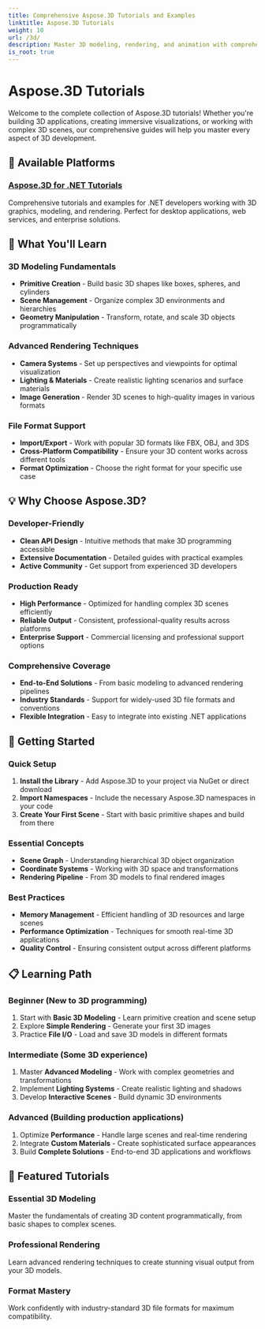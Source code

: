 ```yaml
---
title: Comprehensive Aspose.3D Tutorials and Examples
linktitle: Aspose.3D Tutorials
weight: 10
url: /3d/
description: Master 3D modeling, rendering, and animation with comprehensive Aspose.3D tutorials. From basic modeling to advanced rendering techniques.
is_root: true
---
```


# Aspose.3D Tutorials

Welcome to the complete collection of Aspose.3D tutorials! Whether you're building 3D applications, creating immersive visualizations, or working with complex 3D scenes, our comprehensive guides will help you master every aspect of 3D development.

## 🎯 Available Platforms

### [Aspose.3D for .NET Tutorials](./net/)
Comprehensive tutorials and examples for .NET developers working with 3D graphics, modeling, and rendering. Perfect for desktop applications, web services, and enterprise solutions.

## 🚀 What You'll Learn

### **3D Modeling Fundamentals**
- **Primitive Creation** - Build basic 3D shapes like boxes, spheres, and cylinders
- **Scene Management** - Organize complex 3D environments and hierarchies  
- **Geometry Manipulation** - Transform, rotate, and scale 3D objects programmatically

### **Advanced Rendering Techniques**
- **Camera Systems** - Set up perspectives and viewpoints for optimal visualization
- **Lighting & Materials** - Create realistic lighting scenarios and surface materials
- **Image Generation** - Render 3D scenes to high-quality images in various formats

### **File Format Support**
- **Import/Export** - Work with popular 3D formats like FBX, OBJ, and 3DS
- **Cross-Platform Compatibility** - Ensure your 3D content works across different tools
- **Format Optimization** - Choose the right format for your specific use case

## 💡 Why Choose Aspose.3D?

### **Developer-Friendly**
- **Clean API Design** - Intuitive methods that make 3D programming accessible
- **Extensive Documentation** - Detailed guides with practical examples
- **Active Community** - Get support from experienced 3D developers

### **Production Ready**
- **High Performance** - Optimized for handling complex 3D scenes efficiently
- **Reliable Output** - Consistent, professional-quality results across platforms
- **Enterprise Support** - Commercial licensing and professional support options

### **Comprehensive Coverage**
- **End-to-End Solutions** - From basic modeling to advanced rendering pipelines
- **Industry Standards** - Support for widely-used 3D file formats and conventions
- **Flexible Integration** - Easy to integrate into existing .NET applications

## 🔧 Getting Started

### **Quick Setup**
1. **Install the Library** - Add Aspose.3D to your project via NuGet or direct download
2. **Import Namespaces** - Include the necessary Aspose.3D namespaces in your code
3. **Create Your First Scene** - Start with basic primitive shapes and build from there

### **Essential Concepts**
- **Scene Graph** - Understanding hierarchical 3D object organization
- **Coordinate Systems** - Working with 3D space and transformations
- **Rendering Pipeline** - From 3D models to final rendered images

### **Best Practices**
- **Memory Management** - Efficient handling of 3D resources and large scenes
- **Performance Optimization** - Techniques for smooth real-time 3D applications
- **Quality Control** - Ensuring consistent output across different platforms

## 📋 Learning Path

### **Beginner** (New to 3D programming)
1. Start with **Basic 3D Modeling** - Learn primitive creation and scene setup
2. Explore **Simple Rendering** - Generate your first 3D images
3. Practice **File I/O** - Load and save 3D models in different formats

### **Intermediate** (Some 3D experience)
1. Master **Advanced Modeling** - Work with complex geometries and transformations
2. Implement **Lighting Systems** - Create realistic lighting and shadows
3. Develop **Interactive Scenes** - Build dynamic 3D environments

### **Advanced** (Building production applications)
1. Optimize **Performance** - Handle large scenes and real-time rendering
2. Integrate **Custom Materials** - Create sophisticated surface appearances
3. Build **Complete Solutions** - End-to-end 3D applications and workflows

## 🌟 Featured Tutorials

### **Essential 3D Modeling**
Master the fundamentals of creating 3D content programmatically, from basic shapes to complex scenes.

### **Professional Rendering**
Learn advanced rendering techniques to create stunning visual output from your 3D models.

### **Format Mastery**
Work confidently with industry-standard 3D file formats for maximum compatibility.
